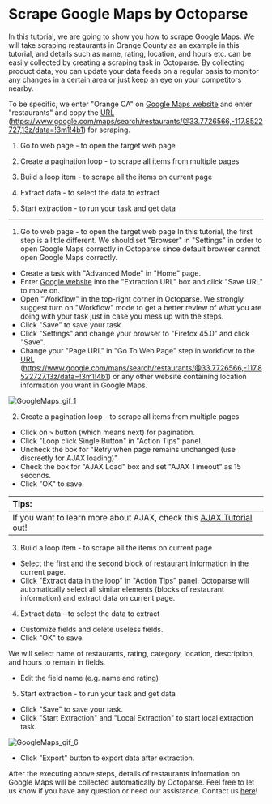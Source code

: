 # Scrape Google Maps by Octoparse

In this tutorial, we are going to show you how to scrape Google Maps. We will take scraping restaurants in Orange County as an example in this tutorial, and details such as name, rating, location, and hours etc. can be easily collected by creating a scraping task in Octoparse. By collecting product data, you can update your data feeds on a regular basis to monitor any changes in a certain area or just keep an eye on your competitors nearby.

To be specific, we enter "Orange CA" on [Google Maps website](https://www.google.com/maps) and enter "restaurants" and copy the [URL](https://www.google.com/maps/search/restaurants/@33.7726566,-117.8522727,13z/data=!3m1!4b1) (https://www.google.com/maps/search/restaurants/@33.7726566,-117.8522727,13z/data=!3m1!4b1) for scraping.

1. Go to web page - to open the target web page

2. Create a pagination loop - to scrape all items from multiple pages

3. Build a loop item - to scrape all the items on current page

4. Extract data - to select the data to extract

5. Start extraction - to run your task and get data

---

1. Go to web page - to open the target web page
In this tutorial, the first step is a little different. We should set "Browser" in "Settings" in order to open Google Maps correctly in Octoparse since default browser cannot open Google Maps correctly.

* Create a task with "Advanced Mode" in "Home" page.
* Enter [Google website](https://www.google.com) into the "Extraction URL" box and click "Save URL" to move on.
* Open "Workflow" in the top-right corner in Octoparse.
We strongly suggest turn on "Workflow" mode to get a better review of what you are doing with your task just in case you mess up with the steps.
* Click "Save" to save your task.
* Click "Settings" and change your browser to "Firefox 45.0" and click "Save".
* Change your "Page URL" in "Go To Web Page" step in workflow to the [URL](https://https://www.google.com/maps/search/restaurants/@33.7726566,-117.8522727,13z/data=!3m1!4b1) (https://www.google.com/maps/search/restaurants/@33.7726566,-117.8522727,13z/data=!3m1!4b1) or any other website containing location information you want in Google Maps.

![GoogleMaps_gif_1](https://raw.githubusercontent.com/octoparse/Scrape-Google-Maps-by-Octoparse/master/GoogleMaps_gif_1.gif)

2. Create a pagination loop - to scrape all items from multiple pages

* Click on `>` button (which means next) for pagination.
* Click "Loop click Single Button" in "Action Tips" panel.
* Uncheck the box for "Retry when page remains unchanged (use discreetly for AJAX loading)"
* Check the box for "AJAX Load" box and set "AJAX Timeout" as 15 seconds.
* Click "OK" to save.



| Tips: |
| :------ |
| If you want to learn more about AJAX, check this [AJAX Tutorial](https://www.octoparse.com/tutorial-7/ajax) out! |

3. Build a loop item - to scrape all the items on current page

* Select the first and the second block of restaurant information in the current page.
* Click "Extract data in the loop" in "Action Tips" panel.
Octoparse will automatically select all similar elements (blocks of restaurant information) and extract data on current page.



4. Extract data - to select the data to extract
* Customize fields and delete useless fields.
* Click "OK" to save.

We will select name of restaurants, rating, category, location, description, and hours to remain in fields.

* Edit the field name (e.g. name and rating)


5. Start extraction - to run your task and get data

* Click "Save" to save your task.
* Click "Start Extraction" and "Local Extraction" to start local extraction task. 

![GoogleMaps_gif_6](https://github.com/octoparse/Scrape-Google-Maps-by-Octoparse/blob/master/GoogleMaps_gif_6.gif?raw=true)

* Click "Export" button to export data after extraction. 

After the executing above steps, details of restaurants information on Google Maps will be collected automatically by Octoparse. Feel free to let us know if you have any question or need our assistance. Contact us [here](https://www.octoparse.com/contact)!
